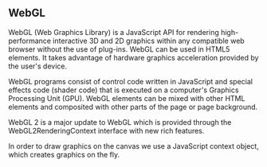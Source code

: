 ## WebGL
WebGL (Web Graphics Library) is a JavaScript API for rendering high-performance interactive 3D and 
2D graphics within any compatible web browser without the use of plug-ins. WebGL can be used in HTML5 <canvas> elements. 
It takes advantage of hardware graphics acceleration provided by the user's device.

WebGL programs consist of control code written in JavaScript and special effects code (shader code) that is executed 
on a computer's Graphics Processing Unit (GPU). WebGL elements can be mixed with other HTML elements and composited
with other parts of the page or page background.

WebGL 2 is a major update to WebGL which is provided through the WebGL2RenderingContext interface with new rich features.

In order to draw graphics on the canvas we use a JavaScript context object, which creates graphics on the fly.
